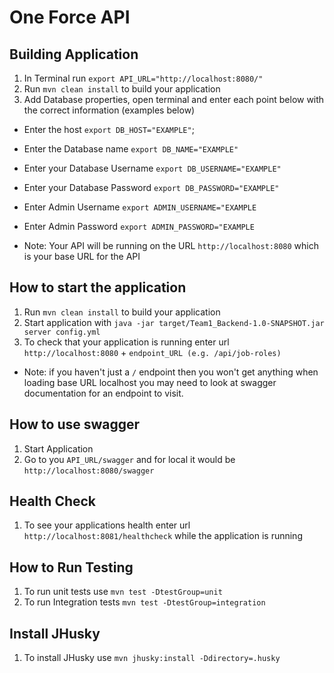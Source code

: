 # One Force API

Building Application
---
1. In Terminal run `export API_URL="http://localhost:8080/"`
2. Run `mvn clean install` to build your application
3. Add Database properties, open terminal and enter each point below with the correct information (examples below)
- Enter the host `export DB_HOST="EXAMPLE"`;
- Enter the Database name `export DB_NAME="EXAMPLE"`
- Enter your Database Username `export DB_USERNAME="EXAMPLE"`
- Enter your Database Password `export DB_PASSWORD="EXAMPLE"`
- Enter Admin Username `export ADMIN_USERNAME="EXAMPLE`
- Enter Admin Password `export ADMIN_PASSWORD="EXAMPLE`


- Note: Your API will be running on the URL `http://localhost:8080` which is your base URL for the API

How to start the application
---

1. Run `mvn clean install` to build your application
2. Start application with `java -jar target/Team1_Backend-1.0-SNAPSHOT.jar server config.yml`
3. To check that your application is running enter url `http://localhost:8080` + `endpoint_URL (e.g. /api/job-roles)`
- Note: if you haven't just a `/` endpoint then you won't get anything when loading base URL localhost you may need to look at swagger documentation for an endpoint to visit.

How to use swagger
---
1. Start Application
2. Go to you `API_URL/swagger` and for local it would be `http://localhost:8080/swagger`

Health Check
---

1. To see your applications health enter url `http://localhost:8081/healthcheck` while the application is running

How to Run Testing
---
1. To run unit tests use `mvn test -DtestGroup=unit`
2. To run Integration tests `mvn test -DtestGroup=integration`

Install JHusky
---

1. To install JHusky use `mvn jhusky:install -Ddirectory=.husky`

 